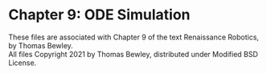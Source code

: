# Chapter 9: ODE Simulation
These files are associated with Chapter 9 of the text Renaissance Robotics, by Thomas Bewley.<BR>
All files Copyright 2021 by Thomas Bewley, distributed under Modified BSD License.
